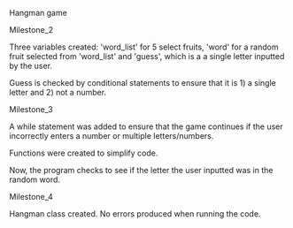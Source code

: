 Hangman game

Milestone_2

Three variables created: 'word_list' for 5 select fruits, 'word' for a random fruit selected from 'word_list' and 'guess', which is a a single letter inputted by the user.

Guess is checked by conditional statements to ensure that it is 1) a single letter and 2) not a number. 

Milestone_3

A while statement was added to ensure that the game continues if the user incorrectly enters a number or multiple letters/numbers.

Functions were created to simplify code.

Now, the program checks to see if the letter the user inputted was in the random word.

Milestone_4

Hangman class created. No errors produced when running the code.



